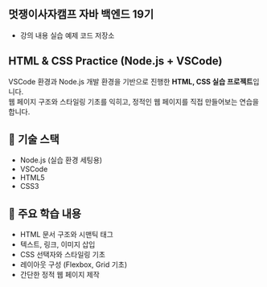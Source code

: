## 멋쟁이사자캠프 자바 백엔드 19기
- 강의 내용 실습 예제 코드 저장소

## HTML & CSS Practice (Node.js + VSCode)

VSCode 환경과 Node.js 개발 환경을 기반으로 진행한 **HTML, CSS 실습 프로젝트**입니다.  
웹 페이지 구조와 스타일링 기초를 익히고, 정적인 웹 페이지를 직접 만들어보는 연습을 합니다.

## 🚀 기술 스택
- Node.js (실습 환경 세팅용)
- VSCode
- HTML5
- CSS3

## 📝 주요 학습 내용
- HTML 문서 구조와 시맨틱 태그
- 텍스트, 링크, 이미지 삽입
- CSS 선택자와 스타일링 기초
- 레이아웃 구성 (Flexbox, Grid 기초)
- 간단한 정적 웹 페이지 제작
